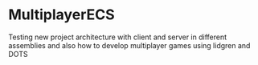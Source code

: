 # MultiplayerECS
Testing new project architecture with client and server in different assemblies and also how to develop multiplayer games using lidgren and DOTS
